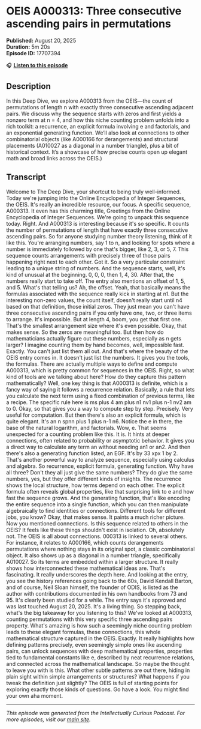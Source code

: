 # OEIS A000313: Three consecutive ascending pairs in permutations

**Published:** August 20, 2025  
**Duration:** 5m 20s  
**Episode ID:** 17707394

🎧 **[Listen to this episode](https://intellectuallycurious.buzzsprout.com/2529712/episodes/17707394-oeis-a000313-three-consecutive-ascending-pairs-in-permutations)**

## Description

In this Deep Dive, we explore A000313 from the OEIS—the count of permutations of length n with exactly three consecutive ascending adjacent pairs. We discuss why the sequence starts with zeros and first yields a nonzero term at n = 4, and how this niche counting problem unfolds into a rich toolkit: a recurrence, an explicit formula involving e and factorials, and an exponential generating function. We’ll also look at connections to other combinatorial objects (like A000166 for derangements) and structural placements (A010027 as a diagonal in a number triangle), plus a bit of historical context. It’s a showcase of how precise counts open up elegant math and broad links across the OEIS.)

## Transcript

Welcome to The Deep Dive, your shortcut to being truly well-informed. Today we're jumping into the Online Encyclopedia of Integer Sequences, the OEIS. It's really an incredible resource, our focus. A specific sequence, A000313. It even has this charming title, Greetings from the Online Encyclopedia of Integer Sequences. We're going to unpack this sequence today. Right. And A000313 is interesting because it's so specific. It counts the number of permutations of length that have exactly three consecutive ascending pairs. So for anyone studying number theory listening, think of it like this. You're arranging numbers, say 1 to n, and looking for spots where a number is immediately followed by one that's bigger, like 2, 3, or 5, 7. This sequence counts arrangements with precisely three of those pairs happening right next to each other. Got it. So a very particular constraint leading to a unique string of numbers. And the sequence starts, well, it's kind of unusual at the beginning. 0, 0, 0, then 1, 4, 30. After that, the numbers really start to take off. The entry also mentions an offset of 1, 5, and 5. What's that telling us? Ah, the offset. Yeah, that basically means the formulas associated with the sequence really kick in starting at n1. But the interesting non-zero values, the count itself, doesn't really start until n4 based on that definition, those initial zeros. They just mean you can't have three consecutive ascending pairs if you only have one, two, or three items to arrange. It's impossible. But at length 4, boom, you get that first one. That's the smallest arrangement size where it's even possible. Okay, that makes sense. So the zeros are meaningful too. But then how do mathematicians actually figure out these numbers, especially as n gets larger? I imagine counting them by hand becomes, well, impossible fast. Exactly. You can't just list them all out. And that's where the beauty of the OEIS entry comes in. It doesn't just list the numbers. It gives you the tools, the formulas. There are actually multiple ways to define and compute A000313, which is pretty common for sequences in the OEIS. Right, so what kind of tools are we talking about here? How do they capture this pattern mathematically? Well, one key thing is that A000313 is definite, which is a fancy way of saying it follows a recurrence relation. Basically, a rule that lets you calculate the next term using a fixed combination of previous terms, like a recipe. The specific rule here is ms plus 4 am plus n1 nv1 plus n-1 nv2 am to 0. Okay, so that gives you a way to compute step by step. Precisely. Very useful for computation. But then there's also an explicit formula, which is quite elegant. It's an n spnn plus 1 plus n-1 n6. Notice the e in there, the base of the natural logarithm, and factorials. Wow, e. That seems unexpected for a counting problem like this. It is. It hints at deeper connections, often related to probability or asymptotic behavior. It gives you a direct way to calculate any term an without needing an1 or an2. And then there's also a generating function listed, an EGF. It's by 33 xpx 1 by 2. That's another powerful way to analyze sequence, especially using calculus and algebra. So recurrence, explicit formula, generating function. Why have all three? Don't they all just give the same numbers? They do give the same numbers, yes, but they offer different kinds of insights. The recurrence shows the local structure, how terms depend on each other. The explicit formula often reveals global properties, like that surprising link to e and how fast the sequence grows. And the generating function, that's like encoding the entire sequence into a single function, which you can then manipulate algebraically to find identities or connections. Different tools for different jobs, you know? Okay, that makes sense. It paints a much richer picture. Now you mentioned connections. Is this sequence related to others in the OEIS? It feels like these things shouldn't exist in isolation. Oh, absolutely not. The OEIS is all about connections. 000313 is linked to several others. For instance, it relates to A000166, which counts derangements permutations where nothing stays in its original spot, a classic combinatorial object. It also shows up as a diagonal in a number triangle, specifically A010027. So its terms are embedded within a larger structure. It really shows how interconnected these mathematical ideas are. That's fascinating. It really underscores the depth here. And looking at the entry, you see the history references going back to the 60s, David Kendall Barton, and of course, Neil Sloan himself, the founder of ODIS, is listed as the author with contributions documented in his own handbooks from 73 and 95. It's clearly been studied for a while. The entry says it's approved and was last touched August 20, 2025. It's a living thing. So stepping back, what's the big takeaway for you listening to this? We've looked at A000313, counting permutations with this very specific three ascending pairs property. What's amazing is how such a seemingly niche counting problem leads to these elegant formulas, these connections, this whole mathematical structure captured in the OEIS. Exactly. It really highlights how defining patterns precisely, even seemingly simple ones like ascending pairs, can unlock sequences with deep mathematical properties, properties tied to fundamental constants like e, described by neat recurrence relations, and connected across the mathematical landscape. So maybe the thought to leave you with is this. What other subtle patterns are out there, hiding in plain sight within simple arrangements or structures? What happens if you tweak the definition just slightly? The OEIS is full of starting points for exploring exactly those kinds of questions. Go have a look. You might find your own aha moment.

---
*This episode was generated from the Intellectually Curious Podcast. For more episodes, visit our [main site](https://intellectuallycurious.buzzsprout.com).*
